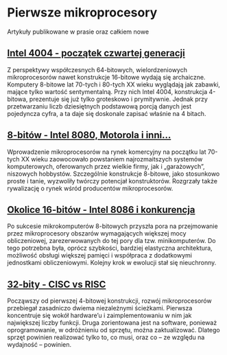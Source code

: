 # Pierwsze mikroprocesory
Artykuły publikowane w prasie oraz całkiem nowe


## [Intel 4004 -  początek czwartej generacji](content/em_1/index.md)
Z perspektywy współczesnych 64-bitowych, wielordzeniowych mikroprocesorów nawet konstrukcje 16-bitowe wydają się archaiczne. Komputery 8-bitowe lat 70-tych i 80-tych XX wieku wyglądają jak zabawki, mające tylko wartość sentymentalną. Przy nich Intel 4004, konstrukcja 4-bitowa, prezentuje się już tylko groteskowo i prymitywnie. Jednak przy przetwarzaniu liczb dziesiętnych podstawową porcją danych jest pojedyncza cyfra, a ta daje się doskonale zapisać właśnie na 4 bitach.

## [8-bitów - Intel 8080, Motorola i inni...](content/em_2/index.md)
Wprowadzenie mikroprocesorów na rynek komercyjny na początku lat 70-tych XX wieku  zaowocowało powstaniem najrozmaitszych systemów komputerowych, oferowanych przez wielkie firmy, jak i „garażowych”, niszowych hobbystów. Szczególnie konstrukcje 8-bitowe, jako stosunkowo proste i tanie, wyzwoliły twórczy potencjał konstruktorów. Rozgrzały także rywalizację o rynek wśród producentów mikroprocesorów.

## [Okolice 16-bitów - Intel 8086 i konkurencja](content/em_3/index.md)
Po sukcesie mikrokomputerów 8-bitowych przyszła pora na przejmowanie przez mikroprocesory obszarów wymagających większej mocy obliczeniowej, zarezerwowanych do tej pory dla tzw. minikomputerów. Do tego potrzebna była, oprócz szybkości, bardziej elastyczna architektura, możliwość obsługi większej pamięci i współpraca z dodatkowymi jednostkami obliczeniowymi. Kolejny krok w ewolucji stał się nieuchronny.

## [32-bity - CISC vs RISC](content/em_4/index.md)
Począwszy od pierwszej 4-bitowej konstrukcji, rozwój mikroprocesorów przebiegał zasadniczo dwiema niezależnymi ścieżkami. Pierwsza koncentruje się wokół hardware’u i zaimplementowaniu w nim jak największej liczby funkcji. Druga zorientowana jest na software, ponieważ oprogramowanie, w odróżnieniu od sprzętu, można zaktualizować. Dlatego sprzęt powinien realizować tylko to, co musi, oraz co – ze względu na wydajność – powinien.